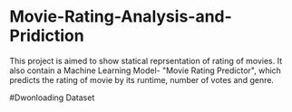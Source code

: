 # Movie-Rating-Analysis-and-Pridiction
This project is aimed to show statical reprsentation of rating of movies. It also contain a Machine Learning Model- "Movie Rating Predictor", which predicts the rating of movie by its runtime, number of votes and genre.

#Dwonloading Dataset
